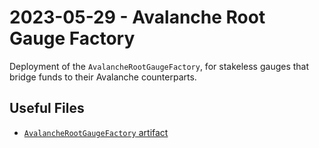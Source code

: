 # 2023-05-29 - Avalanche Root Gauge Factory

Deployment of the `AvalancheRootGaugeFactory`, for stakeless gauges that bridge funds to their Avalanche counterparts.

## Useful Files

- [`AvalancheRootGaugeFactory` artifact](./artifact/AvalancheRootGaugeFactory.json)
